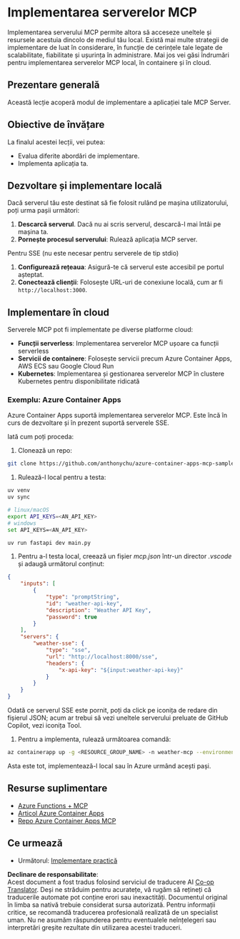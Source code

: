 <!--
CO_OP_TRANSLATOR_METADATA:
{
  "original_hash": "1d9dc83260576b76f272d330ed93c51f",
  "translation_date": "2025-07-04T18:49:03+00:00",
  "source_file": "03-GettingStarted/09-deployment/README.md",
  "language_code": "ro"
}
-->
# Implementarea serverelor MCP

Implementarea serverului MCP permite altora să acceseze uneltele și resursele acestuia dincolo de mediul tău local. Există mai multe strategii de implementare de luat în considerare, în funcție de cerințele tale legate de scalabilitate, fiabilitate și ușurința în administrare. Mai jos vei găsi îndrumări pentru implementarea serverelor MCP local, în containere și în cloud.

## Prezentare generală

Această lecție acoperă modul de implementare a aplicației tale MCP Server.

## Obiective de învățare

La finalul acestei lecții, vei putea:

- Evalua diferite abordări de implementare.
- Implementa aplicația ta.

## Dezvoltare și implementare locală

Dacă serverul tău este destinat să fie folosit rulând pe mașina utilizatorului, poți urma pașii următori:

1. **Descarcă serverul**. Dacă nu ai scris serverul, descarcă-l mai întâi pe mașina ta.  
1. **Pornește procesul serverului**: Rulează aplicația MCP server.

Pentru SSE (nu este necesar pentru serverele de tip stdio)

1. **Configurează rețeaua**: Asigură-te că serverul este accesibil pe portul așteptat.  
1. **Conectează clienții**: Folosește URL-uri de conexiune locală, cum ar fi `http://localhost:3000`.

## Implementare în cloud

Serverele MCP pot fi implementate pe diverse platforme cloud:

- **Funcții serverless**: Implementarea serverelor MCP ușoare ca funcții serverless  
- **Servicii de containere**: Folosește servicii precum Azure Container Apps, AWS ECS sau Google Cloud Run  
- **Kubernetes**: Implementarea și gestionarea serverelor MCP în clustere Kubernetes pentru disponibilitate ridicată

### Exemplu: Azure Container Apps

Azure Container Apps suportă implementarea serverelor MCP. Este încă în curs de dezvoltare și în prezent suportă serverele SSE.

Iată cum poți proceda:

1. Clonează un repo:

  ```sh
  git clone https://github.com/anthonychu/azure-container-apps-mcp-sample.git
  ```

1. Rulează-l local pentru a testa:

  ```sh
  uv venv
  uv sync

  # linux/macOS
  export API_KEYS=<AN_API_KEY>
  # windows
  set API_KEYS=<AN_API_KEY>

  uv run fastapi dev main.py
  ```

1. Pentru a-l testa local, creează un fișier *mcp.json* într-un director *.vscode* și adaugă următorul conținut:

  ```json
  {
      "inputs": [
          {
              "type": "promptString",
              "id": "weather-api-key",
              "description": "Weather API Key",
              "password": true
          }
      ],
      "servers": {
          "weather-sse": {
              "type": "sse",
              "url": "http://localhost:8000/sse",
              "headers": {
                  "x-api-key": "${input:weather-api-key}"
              }
          }
      }
  }
  ```

  Odată ce serverul SSE este pornit, poți da click pe iconița de redare din fișierul JSON; acum ar trebui să vezi uneltele serverului preluate de GitHub Copilot, vezi iconița Tool.

1. Pentru a implementa, rulează următoarea comandă:

  ```sh
  az containerapp up -g <RESOURCE_GROUP_NAME> -n weather-mcp --environment mcp -l westus --env-vars API_KEYS=<AN_API_KEY> --source .
  ```

Asta este tot, implementează-l local sau în Azure urmând acești pași.

## Resurse suplimentare

- [Azure Functions + MCP](https://learn.microsoft.com/en-us/samples/azure-samples/remote-mcp-functions-dotnet/remote-mcp-functions-dotnet/)
- [Articol Azure Container Apps](https://techcommunity.microsoft.com/blog/appsonazureblog/host-remote-mcp-servers-in-azure-container-apps/4403550)
- [Repo Azure Container Apps MCP](https://github.com/anthonychu/azure-container-apps-mcp-sample)

## Ce urmează

- Următorul: [Implementare practică](../../04-PracticalImplementation/README.md)

**Declinare de responsabilitate**:  
Acest document a fost tradus folosind serviciul de traducere AI [Co-op Translator](https://github.com/Azure/co-op-translator). Deși ne străduim pentru acuratețe, vă rugăm să rețineți că traducerile automate pot conține erori sau inexactități. Documentul original în limba sa nativă trebuie considerat sursa autorizată. Pentru informații critice, se recomandă traducerea profesională realizată de un specialist uman. Nu ne asumăm răspunderea pentru eventualele neînțelegeri sau interpretări greșite rezultate din utilizarea acestei traduceri.